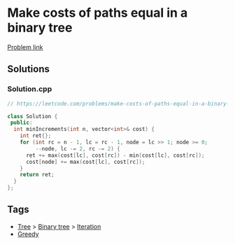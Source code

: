 # Make costs of paths equal in a binary tree

[Problem link](https://leetcode.com/problems/make-costs-of-paths-equal-in-a-binary-tree/)

## Solutions


### Solution.cpp
```cpp
// https://leetcode.com/problems/make-costs-of-paths-equal-in-a-binary-tree/

class Solution {
 public:
  int minIncrements(int n, vector<int>& cost) {
    int ret{};
    for (int rc = n - 1, lc = rc - 1, node = lc >> 1; node >= 0;
         --node, lc -= 2, rc -= 2) {
      ret += max(cost[lc], cost[rc]) - min(cost[lc], cost[rc]);
      cost[node] += max(cost[lc], cost[rc]);
    }
    return ret;
  }
};
```
## Tags

* [Tree](/Collections/tree.md#tree) > [Binary tree](/Collections/tree.md#binary-tree) > [Iteration](/Collections/tree.md#iteration)
* [Greedy](/Collections/greedy.md#greedy)
